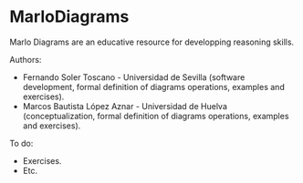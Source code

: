 # MarloDiagrams

Marlo Diagrams are an educative resource for developping reasoning skills. 

Authors: 
- Fernando Soler Toscano - Universidad de Sevilla (software development, formal definition of diagrams operations, examples and exercises). 
- Marcos Bautista López Aznar - Universidad de Huelva (conceptualization, formal definition of diagrams operations, examples and exercises).

To do:
- Exercises.
- Etc.
